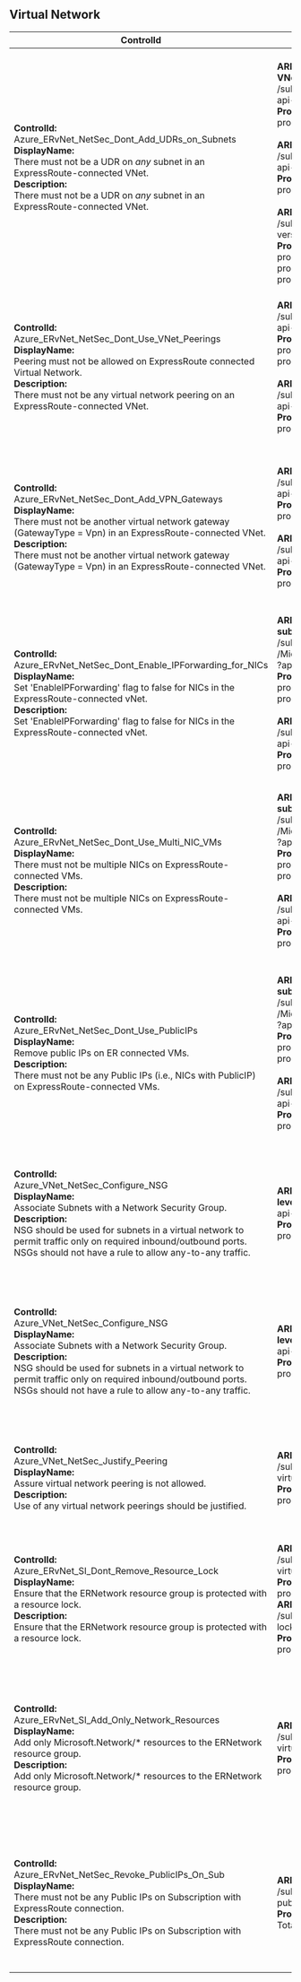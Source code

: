 ## Virtual Network

| ControlId | Dependent Azure API(s) and Properties | Control spec-let |
|-----------|-------------------------------------|------------------|
| <b>ControlId:</b><br>Azure_ERvNet_NetSec_Dont_Add_UDRs_on_Subnets<br><b>DisplayName:</b><br>There must not be a UDR on *any* subnet in an ExpressRoute-connected VNet.<br><b>Description: </b><br> There must not be a UDR on *any* subnet in an ExpressRoute-connected VNet.| <br><b>ARM API to list Virtual Networks and route table associated with each subnet of VNet at subscription level: </b> <br> /subscriptions/{subscriptionId}/providers/Microsoft.Network/virtualNetworks?<br>api-version=2019-11-01 <br><b>Properties:</b><br> properties.subnets[\*].properties.routeTable.id <br><br><b>ARM API to list Virtual Network Gateways at subscription level: </b> <br> /subscriptions/{subscriptionId}/providers/Microsoft.Network/virtualNetworkGateways?<br>api-version=2019-04-01 <br><b>Properties:</b><br>properties.gatewayType <br><br><b> ARM API to list all Route Tables at subscription level: </b> <br> /subscriptions/{subscriptionId}/providers/Microsoft.Network/routeTables?api-version=2020-03-01 <br><b>Properties:</b><br> properties.routes[\*].name <br> properties.routes[\*].properties.addressPrefix <br> properties.routes[\*].properties.nextHopType| <b>Passed: </b><br>1. No UDRs found on any Subnet of ERvNet. <br> 2. Only exempted UDR(s) are defined in subnet of ERvNet.<br><b>Failed: </b><br> UDRs are attached to one or more subnets in ERvNet. <br><b>NotApplicable: </b><br>Current VNet resource object is not connected to ExpressRoute gateway. |
| <b>ControlId:</b><br>Azure_ERvNet_NetSec_Dont_Use_VNet_Peerings<br><b>DisplayName:</b><br>Peering must not be allowed on ExpressRoute connected Virtual Network. <br><b>Description: </b><br> There must not be any virtual network peering on an ExpressRoute-connected VNet.| <b> ARM API to list Virtual Networks and their peering at subscription level: </b> /subscriptions/{subscriptionId}/providers/Microsoft.Network/virtualNetworks? <br> api-version=2019-11-01 <br><b>Properties:</b><br> properties.virtualNetworkPeerings[\*].id <br> properties.virtualNetworkPeerings[\*].properties.remoteVirtualNetwork.id <br> <br> <b> ARM API to list Virtual Network Gateways at subscription level: </b> <br> /subscriptions/{subscriptionId}/providers/Microsoft.Network/virtualNetworkGateways?<br>api-version=2019-04-01 <br><b>Properties:</b><br> properties.gatewayType | <b>Passed: </b><br>No peering found on ERvNet. <br> Only exempted peering are defined in ERvNet.<br><b>Failed: </b><br>One or more non exempted peering found on ERvNet. <br><b>NotApplicable: </b><br> Current VNet resource object is not connected to ExpressRoute gateway. |
| <b>ControlId:</b><br>Azure_ERvNet_NetSec_Dont_Add_VPN_Gateways<br><b>DisplayName:</b><br> There must not be another virtual network gateway (GatewayType = Vpn) in an ExpressRoute-connected VNet. <br><b>Description: </b><br> There must not be another virtual network gateway (GatewayType = Vpn) in an ExpressRoute-connected VNet.| <b> ARM API to list Virtual Networks and their subnets at subscription level: </b> <br> /subscriptions/{subscriptionId}/providers/Microsoft.Network/virtualNetworks? <br>api-version=2019-11-01 <br><b>Properties:</b><br> properties.subnets[\*].id <br><br> <b> ARM API to list Virtual Network Gateways at subscription level: </b> /subscriptions/{subscriptionId}/providers/Microsoft.Network/virtualNetworkGateways?</br> api-version=2019-04-01 <br><b>Properties:</b><br> properties.gatewayType | <b>Passed: </b><br>No other types of gateways found on the VNet other than ExpressRoute.<br><b>Failed: </b><br>Gateways of type other than ExpressRoute are found on the VNet.<br><b>NotApplicable: </b><br>Current VNet resource object is not connected to ExpressRoute gateway. |
| <b>ControlId:</b><br>Azure_ERvNet_NetSec_Dont_Enable_IPForwarding_for_NICs<br><b>DisplayName:</b><br>Set 'EnableIPForwarding' flag to false for NICs in the ExpressRoute-connected vNet. <br><b>Description: </b><br> Set 'EnableIPForwarding' flag to false for NICs in the ExpressRoute-connected vNet.| <b>ARM API to list Network Interfaces at <br>subscription level:</b><br>/subscriptions/{subscriptionId}/providers<br>/Microsoft.Network/networkInterfaces<br>?api-version=2019-04-01<br><b>Properties:</b><br>properties.ipConfigurations[\*].properties.subnet.id,<br> properties.enableIPForwarding <br> <br> <b> ARM API to list Virtual Network Gateways at subscription level: </b> <br> /subscriptions/{subscriptionId}/providers/Microsoft.Network/virtualNetworkGateways?<br>api-version=2019-04-01 <br><b>Properties:</b><br> properties.gatewayType | <b>Passed: </b><br>No NICs found on the ERvNet. <br>Or, no NICs found with EnableIPForwarding turned on the ERvNet.<br><b>Failed: </b><br>IP Forwarding is enabled for one or more NIC(s) in ERvNet.<br><b>NotApplicable: </b><br> Current VNet resource object is not connected to ExpressRoute gateway. |
| <b>ControlId:</b><br>Azure_ERvNet_NetSec_Dont_Use_Multi_NIC_VMs<br><b>DisplayName:</b><br>There must not be multiple NICs on ExpressRoute-connected VMs. <br><b>Description: </b><br> There must not be multiple NICs on ExpressRoute-connected VMs.| <b>ARM API to list Network Interfaces at <br>subscription level:</b><br>/subscriptions/{subscriptionId}/providers<br>/Microsoft.Network/networkInterfaces<br>?api-version=2019-04-01<br><b>Properties:</b><br>properties.ipConfigurations[\*].properties.subnet.id,<br> properties.virtualMachine.id <br> <br> <b> ARM API to list Virtual Network Gateways at subscription level: </b> <br> /subscriptions/{subscriptionId}/providers/Microsoft.Network/virtualNetworkGateways?<br>api-version=2019-04-01 <br><b>Properties:</b><br> properties.gatewayType | <b>Passed: </b><br>No NICs found on the ERvNet. <br>Or, no VMs attached to ERvNet have multiple NICs.<br><b>Failed: </b><br>One or more VMs in the ERvNet are connected to multiple NICs.<br><b>NotApplicable: </b><br> Current VNet resource object is not connected to ExpressRoute gateway. |
| <b>ControlId:</b><br>Azure_ERvNet_NetSec_Dont_Use_PublicIPs<br><b>DisplayName:</b><br>Remove public IPs on ER connected VMs. <br><b>Description: </b><br>There must not be any Public IPs (i.e., NICs with PublicIP) on ExpressRoute-connected VMs.| <b>ARM API to list Network Interfaces at <br>subscription level:</b><br>/subscriptions/{subscriptionId}/providers<br>/Microsoft.Network/networkInterfaces<br>?api-version=2019-04-01<br><b>Properties:</b><br>properties.ipConfigurations[\*].properties.subnet.id,<br> properties.ipConfigurations[\*].properties.publicIPAddress.id <br> <br> <b> ARM API to list Virtual Network Gateways at subscription level: </b> <br> /subscriptions/{subscriptionId}/providers/Microsoft.Network/virtualNetworkGateways?<br>api-version=2019-04-01 <br><b>Properties:</b><br> properties.gatewayType | <b>Passed: </b><br>No NICs found on the ERvNet. <br>Or, no Public IP is configured for any NIC on the ERvNet.<br><b>Failed: </b><br>Public IP(s) are configured for one or more NICs attached to ERvNet.<br><b>NotApplicable: </b><br> Current VNet resource object is not connected to ExpressRoute gateway. |
| <b>ControlId:</b><br>Azure_VNet_NetSec_Configure_NSG<br><b>DisplayName:</b><br>Associate Subnets with a Network Security Group.<br><b>Description: </b><br>NSG should be used for subnets in a virtual network to permit traffic only on required inbound/outbound ports. NSGs should not have a rule to allow any-to-any traffic.| <b>ARM API to list Virtual Networks and their constituent Subnets at subscription level:</b> /subscriptions/{subscriptionId}/providers/Microsoft.Network/virtualNetworks?api-version=2019-11-01<br><b>Properties:</b><br> properties.subnets[\*].properties.networkSecurityGroup.id<br> | <b>Passed:</b><br> All Subnets in the VNet have an associated NSG configured.<br> <b>Failed: </b><br> Subnets without associated NSG are found on the VNet.<br> <b>NotApplicable:</b><br> Virtual Network is connected to an ExpressRoute gateway. |
| <b>ControlId:</b><br>Azure_VNet_NetSec_Configure_NSG<br><b>DisplayName:</b><br>Associate Subnets with a Network Security Group.<br><b>Description:</b><br>NSG should be used for subnets in a virtual network to permit traffic only on required inbound/outbound ports. NSGs should not have a rule to allow any-to-any traffic.| <b>ARM API to list Virtual Networks and their constituent Subnets at subscription level:</b>/subscriptions/{subscriptionId}/providers/Microsoft.Network/virtualNetworks?api-version=2019-11-01<br><b>Properties:</b><br> properties.subnets[\*].properties.networkSecurityGroup.id<br> | <b>Passed:</b><br> All Subnets in the VNet have an associated NSG configured.<br> <b>Failed: </b><br>Subnets without associated NSG are found on the VNet.<br><b>NotApplicable:</b><br>Virtual Network is connected to an ExpressRoute gateway. |
| <b>ControlId:</b><br>Azure_VNet_NetSec_Justify_Peering<br><b>DisplayName:</b><br>Assure virtual network peering is not allowed.<br><b>Description:</b><br>Use of any virtual network peerings should be justified. | <b>ARM API to list all Virtual Networks in a Subscription:</b><br> /subscriptions/{subscriptionId}/providers/Microsoft.Network/<br>virtualNetworks?api-version=2019-11-01<br><b>Properties:</b><br>properties.virtualNetworkPeerings | <b>Passed:</b><br>No peerings found on vNet.<br><b>Failed:</b><br>One or more peerings found on vNet.<br><b>NotApplicable:</b><br>Current vNet resource object is connected to ExpressRoute gateway. |
| <b>ControlId:</b><br>Azure_ERvNet_SI_Dont_Remove_Resource_Lock<br><b>DisplayName:</b><br>Ensure that the ERNetwork resource group is protected with a resource lock.<br><b>Description:</b><br>Ensure that the ERNetwork resource group is protected with a resource lock. | <b>ARM API to list all Virtual Networks in a Subscription:</b><br> /subscriptions/{subscriptionId}/providers/Microsoft.Network/<br>virtualNetworks?api-version=2019-11-01<br><b>Properties: </b><br>properties.id<br><b>ARM API to list all Locks in a Subscription:</b><br> /subscriptions/{subscriptionId}/providers/Microsoft.Authorization/<br>locks?api-version=2015-01-01<br><b>Properties:</b><br>properties.id | <b>Passed:</b><br>Required Lock is added at RG scope.<br><b>Failed:</b><br>Required Lock is not added at RG scope.<br><b>NotApplicable:</b><br>Current VNet resource object is not connected to ExpressRoute gateway. |
| <b>ControlId:</b><br>Azure_ERvNet_SI_Add_Only_Network_Resources<br><b>DisplayName:</b><br>Add only Microsoft.Network/* resources to the ERNetwork resource group.<br><b>Description:</b><br>Add only Microsoft.Network/* resources to the ERNetwork resource group. | <b>ARM API to list all Virtual Networks in a Subscription:</b><br> /subscriptions/{subscriptionId}/providers/Microsoft.Network/<br>virtualNetworks?api-version=2019-11-01<br><b>Properties: </b><br>properties.id | <b>Passed:</b><br>No other resource type (except "Microsoft.Network/\*") found in RG.<br><b>Failed:</b><br>Other resource types (except "Microsoft.Network/\*") present in RG.<br><b>NotApplicable:</b><br>Current VNet resource object is not connected to ExpressRoute gateway. |<br>
| <b>ControlId:</b><br>Azure_ERvNet_NetSec_Revoke_PublicIPs_On_Sub<br><b>DisplayName:</b><br>There must not be any Public IPs on Subscription with ExpressRoute connection.<br><b>Description:</b><br>There must not be any Public IPs on Subscription with ExpressRoute connection. | <b>ARM API to list all Public IP addresses in a Subscription:</b><br> /subscriptions/{subscriptionId}/providers/Microsoft.Network/<br>publicIPAddresses?api-version=2019-11-01<br><b>Properties:</b><br>Total Public IP addresses.<br> | <b>Passed:</b><br>No Public IPs found on subscription.<br><b>Failed:</b><br>One or more Public IP(s) found on subscription.<br><b>NotApplicable:</b><br>Current VNet resource object is not connected to ExpressRoute gateway. |
